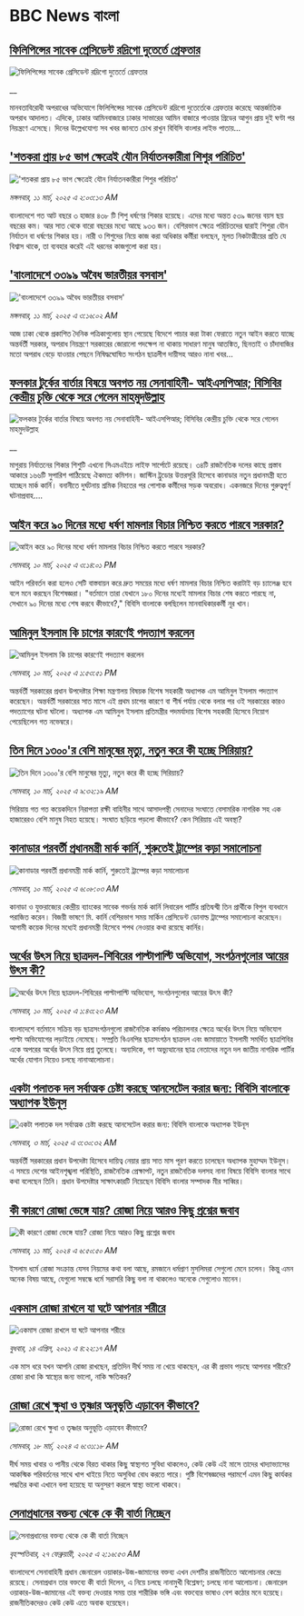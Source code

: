 # BBC News বাংলা## [ফিলিপিন্সের সাবেক প্রেসিডেন্ট রদ্রিগো দুতের্তে গ্রেফতার ](https://www.bbc.co.uk/bengali/live/ckgndyz7md2t?at_campaign=githubrss)![ফিলিপিন্সের সাবেক প্রেসিডেন্ট রদ্রিগো দুতের্তে গ্রেফতার ](https://ichef.bbci.co.uk/ace/standard/240/cpsprodpb/9c6f/live/009b3f60-fe39-11ef-8c3d-b7dcc7510cb1.jpg)__মানবতাবিরোধী অপরাধের অভিযোগে ফিলিপিন্সের সাবেক প্রেসিডেন্ট রদ্রিগো দুতের্তেকে গ্রেফতার করেছে আন্তর্জাতিক অপরাধ আদালত। এদিকে, ঢাকার আমিনবাজারে ঢাকার সাভারের আমিন বাজারে পাওয়ার গ্রিডের আগুন প্রায় দুই ঘণ্টা পর নিয়ন্ত্রণে এসেছে। দিনের উল্লেখযোগ্য সব খবর জানতে চোখ রাখুন বিবিসি বাংলার লাইভ পাতায়...## ['শতকরা প্রায় ৮৫ ভাগ ক্ষেত্রেই যৌন নির্যাতনকারীরা শিশুর পরিচিত'](https://www.bbc.com/bengali/articles/cn8rvkjl8ymo?at_campaign=githubrss)!['শতকরা প্রায় ৮৫ ভাগ ক্ষেত্রেই যৌন নির্যাতনকারীরা শিশুর পরিচিত'](https://ichef.bbci.co.uk/ace/standard/240/cpsprodpb/f23e/live/95f9ec30-fda5-11ef-9dc2-07adf4375293.jpg)_মঙ্গলবার, ১১ মার্চ, ২০২৫ এ ২:০৩:১৩ AM_বাংলাদেশে গত আট বছরে ৩ হাজার ৪৩৮ টি শিশু ধর্ষণের শিকার হয়েছে। এদের মধ্যে অন্তত ৫৩৯ জনের বয়স ছয় বছরের কম। আর সাত থেকে বারো বছরের মধ্যে আছে ৯৩৩ জন। বেশিরভাগ ক্ষেত্রে পরিচিতদের দ্বারাই শিশুরা যৌন নির্যাতন বা ধর্ষণের শিকার হয়। নারী ও শিশুদের নিয়ে কাজ করা অধিকার কর্মীরা বলছেন, মূলত নিকটাত্মীয়ের প্রতি যে বিশ্বাস থাকে, তা ব্যবহার করেই এই ধরনের কাজগুলো করা হয়।## ['বাংলাদেশে ৩৩৯৯ অবৈধ ভারতীয়র বসবাস'](https://www.bbc.com/bengali/articles/c0kgd85mkypo?at_campaign=githubrss)!['বাংলাদেশে ৩৩৯৯ অবৈধ ভারতীয়র বসবাস'](https://ichef.bbci.co.uk/ace/standard/240/cpsprodpb/90e3/live/6f7080e0-fe1f-11ef-a8b1-950887ddc6e5.jpg)_মঙ্গলবার, ১১ মার্চ, ২০২৫ এ ৩:১৬:০২ AM_আজ ঢাকা থেকে প্রকাশিত দৈনিক পত্রিকাগুলোয় স্থান পেয়েছে বিদেশে পাচার করা টাকা ফেরাতে নতুন আইন করতে যাচ্ছে অন্তর্বর্তী সরকার, অপরাধ নিয়ন্ত্রণে সরকারের জোরালো পদক্ষেপ না থাকায় সাধারণ মানুষ আতঙ্কিত, ছিনতাই ও চাঁদাবাজির মতো অপরাধ বেড়ে যাওয়ার পেছনে নিষিদ্ধঘোষিত সংগঠন ছাত্রলীগ দায়ীসহ আরও নানা খবর…## [ফলকার টুর্কের বার্তার বিষয়ে অবগত নয় সেনাবাহিনী- আইএসপিআর; বিসিবির কেন্দ্রীয় চুক্তি থেকে সরে গেলেন মাহমুদউল্লাহ](https://www.bbc.co.uk/bengali/live/c1d406wn6p2t?at_campaign=githubrss)![ফলকার টুর্কের বার্তার বিষয়ে অবগত নয় সেনাবাহিনী- আইএসপিআর; বিসিবির কেন্দ্রীয় চুক্তি থেকে সরে গেলেন মাহমুদউল্লাহ](https://ichef.bbci.co.uk/ace/standard/240/cpsprodpb/18b2/live/c0471170-fd87-11ef-9e61-71ee71f26eb1.jpg)__মাগুরায় নির্যাতনের শিকার শিশুটি এখনো সিএমএইচে লাইফ সার্পোটে রয়েছে। ৩৪টি রাজনৈতিক দলের কাছে প্রস্তাব আকারে ১৬৬টি সুপারিশ পাঠিয়েছে ঐকমত্য কমিশন। জাস্টিন ট্রুডোর উত্তরসূরি হিসেবে কানাডার নতুন প্রধানমন্ত্রী হতে যাচ্ছেন মার্ক কার্নি। বনানীতে দুর্ঘটনায় শ্রমিক নিহতের পর পোশাক কর্মীদের সড়ক অবরোধ। একনজরে দিনের গুরুত্বপূর্ণ ঘটনাপ্রবাহ....## [আইন করে ৯০ দিনের মধ্যে ধর্ষণ মামলার বিচার নিশ্চিত করতে পারবে সরকার?](https://www.bbc.com/bengali/articles/c17qpy22jpno?at_campaign=githubrss)![আইন করে ৯০ দিনের মধ্যে ধর্ষণ মামলার বিচার নিশ্চিত করতে পারবে সরকার?](https://ichef.bbci.co.uk/ace/standard/240/cpsprodpb/f63f/live/0c9fad30-fdaf-11ef-9dc2-07adf4375293.jpg)_সোমবার, ১০ মার্চ, ২০২৫ এ ৩:১৪:০১ PM_আইন পরিবর্তন করা হলেও সেটি বাস্তবায়ন করে দ্রুত সময়ের মধ্যে ধর্ষণ মামলার বিচার নিশ্চিত করাটাই বড় চ্যালেঞ্জ হবে বলে মনে করছেন বিশেষজ্ঞরা।
"বর্তমানে তারা যেখানে ১৮০ দিনের মধ্যেই মামলার বিচার শেষ করতে পারছে না, সেখানে ৯০ দিনের মধ্যে শেষ করবে কীভাবে?," বিবিসি বাংলাকে বলছিলেন মানবাধিকারকর্মী নূর খান।## [আমিনুল ইসলাম কি চাপের কারণেই পদত্যাগ করলেন](https://www.bbc.com/bengali/articles/cjevkgdw377o?at_campaign=githubrss)![আমিনুল ইসলাম কি চাপের কারণেই পদত্যাগ করলেন](https://ichef.bbci.co.uk/ace/standard/240/cpsprodpb/1253/live/e78fa770-fda4-11ef-9dc2-07adf4375293.jpg)_সোমবার, ১০ মার্চ, ২০২৫ এ ১:৫৩:৫১ PM_অন্তর্বর্তী সরকারের প্রধান উপদেষ্টার শিক্ষা মন্ত্রণালয় বিষয়ক বিশেষ সহকারী অধ্যাপক এম আমিনুল ইসলাম পদত্যাগ করেছেন। অন্তর্বর্তী সরকারের সাত মাসে এই প্রথম চাপের কারণে বা শীর্ষ পর্যায় থেকে বলার পর ওই সরকারের কারও পদত্যাগের ঘটনা ঘটলো। অধ্যাপক এম আমিনুল ইসলাম প্রতিমন্ত্রীর পদমর্যাদায় বিশেষ সহকারী হিসেবে নিয়োগ পেয়েছিলেন গত নভেম্বরে।## [তিন দিনে ১৩০০'র বেশি মানুষের মৃত্যু, নতুন করে কী হচ্ছে সিরিয়ায়?](https://www.bbc.com/bengali/articles/cwyn1k00ezxo?at_campaign=githubrss)![তিন দিনে ১৩০০'র বেশি মানুষের মৃত্যু, নতুন করে কী হচ্ছে সিরিয়ায়?](https://ichef.bbci.co.uk/ace/standard/240/cpsprodpb/0d63/live/ddeef8a0-fd7d-11ef-9e61-71ee71f26eb1.jpg)_সোমবার, ১০ মার্চ, ২০২৫ এ ৯:৩২:১৯ AM_সিরিয়ায় গত গত কয়েকদিনে নিরাপত্তা রক্ষী বাহিনীর সাথে আসাদপন্থী সেনাদের সংঘাতে বেসামরিক নাগরিক সহ এক হাজারেরও বেশি মানুষ নিহত হয়েছে। সংঘাত ছড়িয়ে পড়লো কীভাবে? কেন সিরিয়ায় এই অবস্থা?## [কানাডার পরবর্তী প্রধানমন্ত্রী মার্ক কার্নি, শুরুতেই ট্রাম্পের কড়া সমালোচনা](https://www.bbc.com/bengali/articles/cd657zqjpv6o?at_campaign=githubrss)![কানাডার পরবর্তী প্রধানমন্ত্রী মার্ক কার্নি, শুরুতেই ট্রাম্পের কড়া সমালোচনা](https://ichef.bbci.co.uk/ace/standard/240/cpsprodpb/b8f3/live/9856d780-fd6f-11ef-8c03-7dfdbeeb2526.jpg)_সোমবার, ১০ মার্চ, ২০২৫ এ ৬:০৮:০৩ AM_কানাডা ও যুক্তরাজ্যের কেন্দ্রীয় ব্যাংকের সাবেক গভর্নর মার্ক কার্নি লিবারেল পার্টির প্রতিদ্বন্দ্বী তিন প্রার্থীকে বিপুল ব্যবধানে পরাজিত করেন।  বিজয়ী ভাষণে মি. কার্নি বেশিরভাগ সময় মার্কিন প্রেসিডেন্ট ডোনাল্ড ট্রাম্পের সমালোচনা করেছেন। আগামী কয়েক দিনের মধ্যেই প্রধানমন্ত্রী হিসেবে শপথ নেওয়ার কথা রয়েছে কার্নির।## [অর্থের উৎস নিয়ে ছাত্রদল-শিবিরের পাল্টাপাল্টি অভিযোগ, সংগঠনগুলোর আয়ের উৎস কী?](https://www.bbc.com/bengali/articles/cy4l0l78kxko?at_campaign=githubrss)![অর্থের উৎস নিয়ে ছাত্রদল-শিবিরের পাল্টাপাল্টি অভিযোগ, সংগঠনগুলোর আয়ের উৎস কী?](https://ichef.bbci.co.uk/ace/standard/240/cpsprodpb/3cef/live/7cd2f1f0-fcee-11ef-9e61-71ee71f26eb1.jpg)_সোমবার, ১০ মার্চ, ২০২৫ এ ১:৪৩:২৩ AM_বাংলাদেশে বর্তমানে সক্রিয় বড় ছাত্রসংগঠনগুলো রাজনৈতিক কর্মকাণ্ড পরিচালনার ক্ষেত্রে অর্থের উৎস নিয়ে অভিযোগ পাল্টা অভিযোগের লড়াইয়ে নেমেছে। সম্প্রতি  বিএনপির ছাত্রসংগঠন ছাত্রদল এবং জামায়াতে ইসলামী সমর্থিত ছাত্রশিবির একে অপরের অর্থের উৎস নিয়ে প্রশ্ন তুলেছে। অন্যদিকে, গণ অভ্যুত্থানের ছাত্র নেতাদের নতুন দল জাতীয় নাগরিক পার্টির অর্থের যোগান নিয়েও চলছে নানাআলোচনা।## [একটা পলাতক দল সর্বাত্মক চেষ্টা করছে আনসেটেল করার জন্য:  বিবিসি বাংলাকে অধ্যাপক ইউনূস ](https://www.bbc.com/bengali/articles/cn4yy9gr8dlo?at_campaign=githubrss)![একটা পলাতক দল সর্বাত্মক চেষ্টা করছে আনসেটেল করার জন্য:  বিবিসি বাংলাকে অধ্যাপক ইউনূস ](https://ichef.bbci.co.uk/ace/standard/240/cpsprodpb/62c1/live/00c95a20-f5bb-11ef-896e-d7e7fb1719a4.jpg)_সোমবার, ৩ মার্চ, ২০২৫ এ ৩:৩০:৩২ AM_অন্তর্বর্তী সরকারের প্রধান উপদেষ্টা হিসেবে দায়িত্ব নেয়ার প্রায় সাত মাস পূরণ করতে চলেছেন অধ্যাপক মুহাম্মদ ইউনূস। এ সময়ে দেশের আইনশৃঙ্খলা পরিস্থিতি, রাজনৈতিক প্রেক্ষাপট, নতুন রাজনৈতিক দলসহ নানা বিষয়ে বিবিসি বাংলার সাথে কথা বলেছেন তিনি। প্রধান উপদেষ্টার সাক্ষাৎকারটি নিয়েছেন বিবিসি বাংলার সম্পাদক মীর সাব্বির।## [কী কারণে রোজা ভেঙ্গে যায়? রোজা নিয়ে আরও কিছু প্রশ্নের জবাব](https://www.bbc.com/bengali/articles/czrzdj2y03lo?at_campaign=githubrss)![কী কারণে রোজা ভেঙ্গে যায়? রোজা নিয়ে আরও কিছু প্রশ্নের জবাব](https://ichef.bbci.co.uk/ace/standard/240/cpsprodpb/c195/live/fc7a2c10-dc7a-11ee-8f28-259790e80bba.jpg)_সোমবার, ১১ মার্চ, ২০২৪ এ ৬:৫০:৫০ AM_ইসলাম ধর্মে রোজা সংক্রান্ত যেসব নিয়মের কথা বলা আছে, রমজানে ধর্মপ্রাণ মুসলিমরা সেগুলো মেনে চলেন। কিন্তু এমন অনেক বিষয় আছে, যেগুলো সম্বন্ধে ধর্মে সরাসরি কিছু বলা না থাকলেও অনেকে সেগুলোও মানেন।## [একমাস রোজা রাখলে যা ঘটে আপনার শরীরে](https://www.bbc.com/bengali/news-44111398?at_campaign=githubrss)![একমাস রোজা রাখলে যা ঘটে আপনার শরীরে](https://ichef.bbci.co.uk/ace/standard/240/cpsprodpb/CA0A/production/_106822715_gettyimages-541284296.jpg)_বুধবার, ১৪ এপ্রিল, ২০২১ এ ৪:২২:১৭ AM_এক মাস ধরে যখন আপনি রোজা রাখছেন, প্রতিদিন দীর্ঘ সময় না খেয়ে থাকছেন, এর কী প্রভাব পড়ছে আপনার শরীরে? রোজা রাখা কি স্বাস্থ্যের জন্য ভালো, নাকি ক্ষতিকর?## [রোজা রেখে ক্ষুধা ও তৃষ্ণার অনুভূতি এড়াবেন কীভাবে? ](https://www.bbc.com/bengali/articles/cz4z9z0v375o?at_campaign=githubrss)![রোজা রেখে ক্ষুধা ও তৃষ্ণার অনুভূতি এড়াবেন কীভাবে? ](https://ichef.bbci.co.uk/ace/standard/240/cpsprodpb/b11a/live/74c16160-e050-11ee-9410-0f893255c2a0.jpg)_সোমবার, ১৮ মার্চ, ২০২৪ এ ৬:৩১:১৮ AM_দীর্ঘ সময় খাবার ও পানীয় থেকে বিরত থাকার কিছু স্বাস্থ্যগত সুবিধা থাকলেও, কেউ কেউ এই মাসে তাদের খাদ্যাভ্যাসের আকস্মিক পরিবর্তনের সাথে খাপ খাইয়ে নিতে অসুবিধা বোধ করতে পারে। পুষ্টি বিশেষজ্ঞদের পরামর্শে এমন কিছু কার্যকর পদ্ধতির কথা এখানে বলা হয়েছে যা অনুসরণ করলে স্বাস্থ্য ভালো থাকবে।## [সেনাপ্রধানের বক্তব্য থেকে কে কী বার্তা নিচ্ছেন](https://www.bbc.com/bengali/articles/cx2rmvxz2d8o?at_campaign=githubrss)![সেনাপ্রধানের বক্তব্য থেকে কে কী বার্তা নিচ্ছেন](https://ichef.bbci.co.uk/ace/standard/240/cpsprodpb/86f9/live/ca3a6c50-f467-11ef-aeb3-bb556fdec0fe.png)_বৃহস্পতিবার, ২৭ ফেব্রুয়ারী, ২০২৫ এ ২:১৬:৫৩ AM_বাংলাদেশে সেনাবাহিনী প্রধান জেনারেল ওয়াকার-উজ-জামানের বক্তব্য এখন দেশটির রাজনীতিতে আলোচনার কেন্দ্রে রয়েছে। সেনাপ্রধান তার বক্তব্যে কী বার্তা দিলেন, এ নিয়ে চলছে নানামুখী বিশ্লেষণ; চলছে নানা আলোচনা। জেনারেল ওয়াকার-উজ-জামানের এই বক্তব্য দেওয়ার সময় তার শারীরিক ভঙ্গি এবং বক্তব্যের ভাষাও বেশ কঠোর মনে হয়েছে। রাজনীতিকদেরও কেউ কেউ এতে  অবাক হয়েছেন।